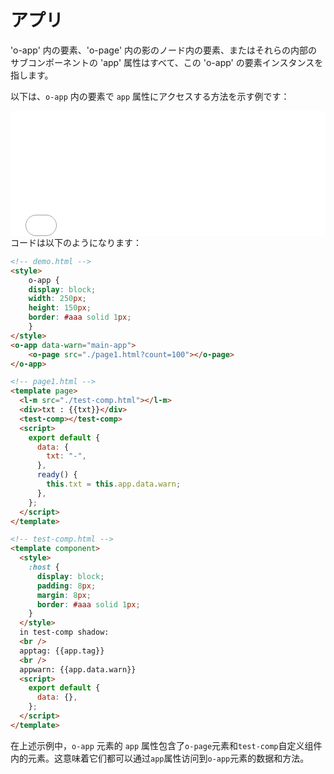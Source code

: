 # アプリ

'o-app' 内の要素、'o-page' 内の影のノード内の要素、またはそれらの内部のサブコンポーネントの 'app' 属性はすべて、この 'o-app' の要素インスタンスを指します。

以下は、`o-app` 内の要素で `app` 属性にアクセスする方法を示す例です：

<iframe src="../../../publics/test-app/demo.html" style="border:none;width:100%;height:200px;"></iframe>
コードは以下のようになります：

```html
<!-- demo.html -->
<style>
    o-app {
    display: block;
    width: 250px;
    height: 150px;
    border: #aaa solid 1px;
    }
</style>
<o-app data-warn="main-app">
    <o-page src="./page1.html?count=100"></o-page>
</o-app>
```

```html
<!-- page1.html -->
<template page>
  <l-m src="./test-comp.html"></l-m>
  <div>txt : {{txt}}</div>
  <test-comp></test-comp>
  <script>
    export default {
      data: {
        txt: "-",
      },
      ready() {
        this.txt = this.app.data.warn;
      },
    };
  </script>
</template>
```

```html
<!-- test-comp.html -->
<template component>
  <style>
    :host {
      display: block;
      padding: 8px;
      margin: 8px;
      border: #aaa solid 1px;
    }
  </style>
  in test-comp shadow:
  <br />
  apptag: {{app.tag}}
  <br />
  appwarn: {{app.data.warn}}
  <script>
    export default {
      data: {},
    };
  </script>
</template>
```

在上述示例中，`o-app` 元素的 `app` 属性包含了`o-page`元素和`test-comp`自定义组件内的元素。这意味着它们都可以通过`app`属性访问到`o-app`元素的数据和方法。